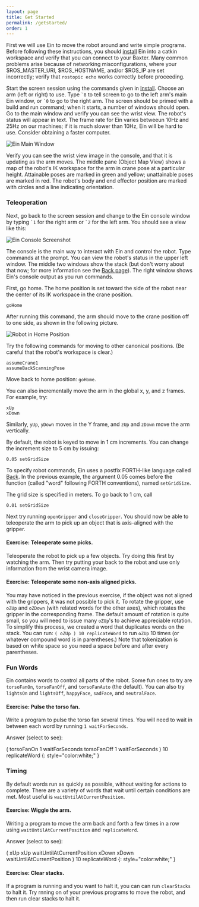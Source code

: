 ```yaml
---
layout: page
title: Get Started
permalink: /getstarted/
order: 1
---
```


First we will use Ein to move the robot around and write simple
programs.  Before following these instructions, you should
[install](../install) Ein into a catkin workspace and verify that you
can connect to your Baxter.  Many common problems arise because of
networking misconfigurations, where your $ROS_MASTER_URI,
$ROS_HOSTNAME, and/or $ROS_IP are set incorrectly; verify that
`rostopic echo` works correctly before proceeding.  

Start the screen session using the commands given in
[Install](../install).  Choose an arm (left or right) to use.  Type ``
`8 `` to tell screen to go to the left arm's main Ein window, or `` `0
`` to go to the right arm.  The screen should be primed with a build
and run command; when it starts, a number of windows should open.  Go
to the main window and verify you can see the wrist view.  The robot's
status will appear in text.  The frame rate for Ein varies betweeun
10Hz and 25Hz on our machines; if it is much slower than 10Hz, Ein
will be hard to use.  Consider obtaining a faster computer.

![Ein Main Window](../assets/einmainwindow_screenshot.jpg)

Verify you can see the wrist view image in the console, and that it is
updating as the arm moves.  The middle pane (Object Map View) shows a
map of the robot's IK workspace for the arm in crane pose at a
particular height.  Attainable poses are marked in green and yellow;
unattainable poses are marked in red.  The robot's body and end
effector position are marked with circles and a line indicating
orientation. 


### Teleoperation

Next, go back to the screen session and change to the Ein console
window by typing `` `1 `` for the right arm or `` `2 `` for the left
arm.  You should see a view like this:

![Ein Console Screenshot](../assets/console_screenshot.jpg)

The console is the main way to interact with Ein and control the
robot.  Type commands at the prompt.  You can view the robot's
status in the upper left window.  The middle two windows show the
stack (but don't worry about that now; for more information see the [Back page](../language)).  The right window shows Ein's
console output as you run commands.

First, go home.  The home position is set toward the side of the robot
near the center of its IK workspace in the crane position.

```
goHome
```

After running this command, the arm should move to the crane position
off to one side, as shown in the following picture.

![Robot in Home Position](../assets/baxter_crane.jpg)

Try the following commands for moving to other canonical
positions.  (Be careful that the robot's workspace is clear.)

```
assumeCrane1
assumeBackScanningPose
```

Move back to home position: `goHome`. 

You can also incrementally move the arm in the global x, y, and z
frames.  For example, try:
```
xUp
xDown
```

Similarly, `yUp`, `yDown` moves in the Y frame, and `zUp` and `zDown` move
the arm vertically.

By default, the robot is keyed to move in 1 cm
increments.  You can change the increment size to 5 cm by issuing:
```
0.05 setGridSize
```

To specify robot commands, Ein uses a postfix FORTH-like language
called [Back](../language).  In the previous example, the argument
0.05 comes before the function (called "word" following FORTH
conventions), named `setGridSize`.

The grid size is specified in meters. To go back to 1 cm,
call
```
0.01 setGridSize
```

Next try running `openGripper` and `closeGripper`.  You should now be
able to teleoperate the arm to pick up an object that is axis-aligned
with the gripper.   

#### Exercise: Teleoperate some picks.

Teleoperate the robot to pick up a few objects.  Try doing this first
    by watching the arm.  Then try putting your back to the robot and
    use only information from the wrist camera image.


#### Exercise:  Teleoperate some non-axis aligned picks.

You may have noticed in the previous exercise, if the object was not
aligned with the grippers, it was not possible to pick it.  To rotate
the gripper, use `oZUp` and `oZDown` (with related words for the other
axes), which rotates the gripper in the corresponding frame.  The
default amount of rotation is quite small, so you will need to issue
many `oZUp`'s to achieve appreciable rotation.  To simplify this
process, we created a word that duplicates words on the stack.  You
can run: `( oZUp ) 10 replicateWord` to run `oZUp` 10 times (or
whatever compound word is in parentheses.)  Note that tokenization is
based on white space so you need a space before and after every
parentheses.

### Fun Words

Ein contains words to control all parts of the robot.  Some fun ones
to try are `torsoFanOn`, `torsoFanOff`, and `torsoFanAuto` (the
default).  You can also try `lightsOn` and `lightsOff`, `happyFace`,
`sadFace`, and `neutralFace`.

#### Exercise: Pulse the torso fan.

Write a program to pulse the torso fan several times.  You will need
to wait in between each word by running `1 waitForSeconds`.

Answer (select to see):

 ( torsoFanOn 1 waitForSeconds torsoFanOff 1 waitForSeconds ) 10 replicateWord
{: style="color:white;" }

### Timing

By default words run as quickly as possible, without waiting for
actions to complete.  There are a variety of words that wait until
certain conditions are met.  Most useful is
`waitUntilAtCurrentPosition`.

#### Exercise:  Wiggle the arm.

Writing a program to move the arm back and forth a few times in a row
using `waitUntilAtCurrentPosition` and `replicateWord`.

Answer (select to see): 

( xUp  xUp  waitUntilAtCurrentPosition xDown xDown waitUntilAtCurrentPosition ) 10 replicateWord
{: style="color:white;" }


#### Exercise:  Clear stacks.

If a program is running and you want to halt it, you can can run
`clearStacks` to halt it.  Try rnning on of your previous programs to
move the robot, and then run clear stacks to halt it.

